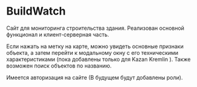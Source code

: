 # BuildWatch
Сайт для мониторинга строительства здания.
Реализован основной функционал и клиент-серверная часть.

Если нажать на метку на карте, можно увидеть основные признаки объекта, а затем перейти к модальному окну с его техническими характеристиками (пока добавлены только для Kazan Kremlin
). Также возможен поиск объектов по названию.

Имеется авторизация на сайте (В будущем будут добавлены роли).
